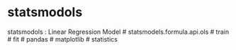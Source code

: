 # statsmodols
statsmodols : Linear Regression Model # statsmodels.formula.api.ols # train # fit # pandas # matplotlib # statistics
